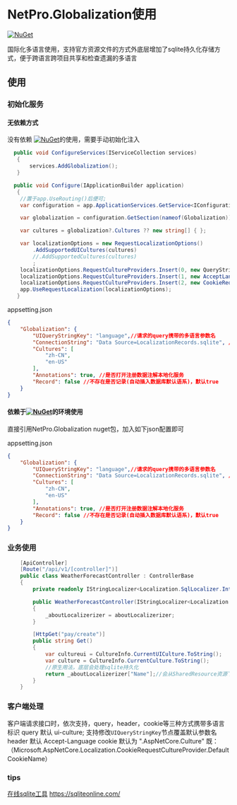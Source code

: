 
# NetPro.Globalization使用
 [![NuGet](https://img.shields.io/nuget/v/NetPro.Globalization.svg)](https://nuget.org/packages/NetPro.Globalization)

国际化多语言使用，支持官方资源文件的方式外底层增加了sqlite持久化存储方式，便于跨语言跨项目共享和检查遗漏的多语言

## 使用

### 初始化服务

#### 无依赖方式

没有依赖 [![NuGet](https://img.shields.io/nuget/v/NetPro.Core.svg)](https://nuget.org/packages/NetPro.Core)的使用，需要手动初始化注入
```csharp
  public void ConfigureServices(IServiceCollection services)
   {
       services.AddGlobalization();
   }

  public void Configure(IApplicationBuilder application)
   {
    //置于app.UseRouting()后便可;
    var configuration = app.ApplicationServices.GetService<IConfiguration>();

    var globalization = configuration.GetSection(nameof(Globalization)).Get<Globalization>();

    var cultures = globalization?.Cultures ?? new string[] { };

    var localizationOptions = new RequestLocalizationOptions()
        .AddSupportedUICultures(cultures)
        //.AddSupportedCultures(cultures)
        ;
    localizationOptions.RequestCultureProviders.Insert(0, new QueryStringRequestCultureProvider { UIQueryStringKey = globalization.UIQueryStringKey });
    localizationOptions.RequestCultureProviders.Insert(1, new AcceptLanguageHeaderRequestCultureProvider());
    localizationOptions.RequestCultureProviders.Insert(2, new CookieRequestCultureProvider());
    app.UseRequestLocalization(localizationOptions);
   }
```

appsetting.json

```json
{
	"Globalization": {
		"UIQueryStringKey": "language",//请求的query携带的多语言参数名
		"ConnectionString": "Data Source=LocalizationRecords.sqlite", //sqlite地址
		"Cultures": [
			"zh-CN",
			"en-US"
		],
		"Annotations": true, //是否打开注册数据注解本地化服务
		"Record": false //不存在是否记录(自动插入数据库默认语系)，默认true
	}
}

```

#### 依赖于[![NuGet](https://img.shields.io/nuget/v/NetPro.Core.svg)](https://nuget.org/packages/NetPro.Core)的环境使用

直接引用NetPro.Globalization nuget包，加入如下json配置即可

appsetting.json

```json
{
	"Globalization": {
		"UIQueryStringKey": "language",//请求的query携带的多语言参数名
		"ConnectionString": "Data Source=LocalizationRecords.sqlite", //sqlite地址
		"Cultures": [
			"zh-CN",
			"en-US"
		],
		"Annotations": true, //是否打开注册数据注解本地化服务
		"Record": false //不存在是否记录(自动插入数据库默认语系)，默认true
	}
}
```

### 业务使用

```csharp
    [ApiController]
    [Route("/api/v1/[controller]")]
    public class WeatherForecastController : ControllerBase
    {
        private readonly IStringLocalizer<Localization.SqlLocalizer.IntegrationTests.SharedResource> _aboutLocalizerizer;//共享多语言资源

        public WeatherForecastController(IStringLocalizer<Localization.SqlLocalizer.IntegrationTests.SharedResource> aboutLocalizerizer)
        {
            _aboutLocalizerizer = aboutLocalizerizer;
        }

        [HttpGet("pay/create")]
        public string Get()
        {
            var cultureui = CultureInfo.CurrentUICulture.ToString();
            var culture = CultureInfo.CurrentCulture.ToString();
            //原生用法，底层会处理sqlite持久化
            return _aboutLocalizerizer["Name"];//会从SharedResource资源下查询Name对应的多语言，查询不到进入指定sqlite中查询，继续查询不到插入Name.当前语言代码
        }
    }
```

### 客户端处理

客户端请求接口时，依次支持，query，header，cookie等三种方式携带多语言标识
query 默认 ui-culture; 支持修改`UIQueryStringKey`节点覆盖默认参数名
header 默认 Accept-Language
cookie 默认为 ".AspNetCore.Culture" 既：（Microsoft.AspNetCore.Localization.CookieRequestCultureProvider.DefaultCookieName）


### tips

[在线sqlite工具](https://sqliteonline.com/) https://sqliteonline.com/